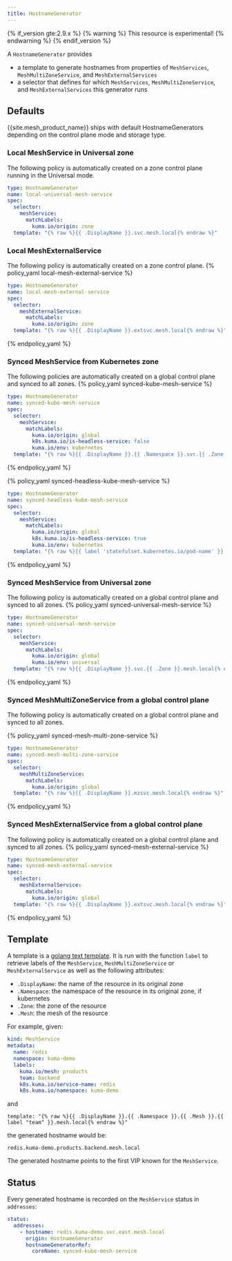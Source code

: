 ```yaml
---
title: HostnameGenerator
---
```


{% if_version gte:2.9.x %}
{% warning %}
This resource is experimental!
{% endwarning %}
{% endif_version %}

A `HostnameGenerator` provides

- a template to generate hostnames from properties of `MeshServices`, `MeshMultiZoneService`, and `MeshExternalServices`
- a selector that defines for which `MeshServices`, `MeshMultiZoneService`, and `MeshExternalServices` this generator runs

## Defaults

{{site.mesh_product_name}} ships with default HostnameGenerators depending on the control plane mode and storage type.

### Local MeshService in Universal zone

The following policy is automatically created on a zone control plane running in the Universal mode.
```yaml
type: HostnameGenerator
name: local-universal-mesh-service
spec:
  selector:
    meshService:
      matchLabels:
        kuma.io/origin: zone
  template: "{% raw %}{{ .DisplayName }}.svc.mesh.local{% endraw %}"
```

### Local MeshExternalService

The following policy is automatically created on a zone control plane.
{% policy_yaml local-mesh-external-service %}
```yaml
type: HostnameGenerator
name: local-mesh-external-service
spec:
  selector:
    meshExternalService:
      matchLabels:
        kuma.io/origin: zone
  template: "{% raw %}{{ .DisplayName }}.extsvc.mesh.local{% endraw %}"
```
{% endpolicy_yaml %}

### Synced MeshService from Kubernetes zone

The following policies are automatically created on a global control plane and synced to all zones.
{% policy_yaml synced-kube-mesh-service %}
```yaml
type: HostnameGenerator
name: synced-kube-mesh-service
spec:
  selector:
    meshService:
      matchLabels:
        kuma.io/origin: global
        k8s.kuma.io/is-headless-service: false
        kuma.io/env: kubernetes
  template: "{% raw %}{{ .DisplayName }}.{{ .Namespace }}.svc.{{ .Zone }}.mesh.local{% endraw %}"
```
{% endpolicy_yaml %}

{% policy_yaml synced-headless-kube-mesh-service %}
```yaml
type: HostnameGenerator
name: synced-headless-kube-mesh-service
spec:
  selector:
    meshService:
      matchLabels:
        kuma.io/origin: global
        k8s.kuma.io/is-headless-service: true
        kuma.io/env: kubernetes
  template: "{% raw %}{{ label 'statefulset.kubernetes.io/pod-name' }}.{{ label 'k8s.kuma.io/service-name' }}.{{ .Namespace }}.svc.{{ .Zone }}.mesh.local{% endraw %}"
```
{% endpolicy_yaml %}

### Synced MeshService from Universal zone

The following policy is automatically created on a global control plane and synced to all zones.
{% policy_yaml synced-universal-mesh-service %}
```yaml
type: HostnameGenerator
name: synced-universal-mesh-service
spec:
  selector:
    meshService:
      matchLabels:
        kuma.io/origin: global
        kuma.io/env: universal
  template: "{% raw %}{{ .DisplayName }}.svc.{{ .Zone }}.mesh.local{% endraw %}"
```
{% endpolicy_yaml %}

### Synced MeshMultiZoneService from a global control plane

The following policy is automatically created on a global control plane and synced to all zones.

{% policy_yaml synced-mesh-multi-zone-service %}
```yaml
type: HostnameGenerator
name: synced-mesh-multi-zone-service
spec:
  selector:
    meshMultiZoneService:
      matchLabels:
        kuma.io/origin: global
  template: "{% raw %}{{ .DisplayName }}.mzsvc.mesh.local{% endraw %}"
```
{% endpolicy_yaml %}


### Synced MeshExternalService from a global control plane

The following policy is automatically created on a global control plane and synced to all zones.
{% policy_yaml synced-mesh-external-service %}
```yaml
type: HostnameGenerator
name: synced-mesh-external-service
spec:
  selector:
    meshExternalService:
      matchLabels:
        kuma.io/origin: global
  template: "{% raw %}{{ .DisplayName }}.extsvc.mesh.local{% endraw %}"
```
{% endpolicy_yaml %}

## Template

A template is a [golang text template](https://pkg.go.dev/text/template).
It is run with the function `label` to retrieve labels of the `MeshService`, `MeshMultiZoneService` or `MeshExternalService`
as well as the following attributes:

* `.DisplayName`: the name of the resource in its original zone
* `.Namespace`: the namespace of the resource in its original zone, if kubernetes
* `.Zone`: the zone of the resource
* `.Mesh`: the mesh of the resource

For example, given:

```yaml
kind: MeshService
metadata:
  name: redis
  namespace: kuma-demo
  labels:
    kuma.io/mesh: products
    team: backend
    k8s.kuma.io/service-name: redis
    k8s.kuma.io/namespace: kuma-demo
```

and

```
template: "{% raw %}{{ .DisplayName }}.{{ .Namespace }}.{{ .Mesh }}.{{ label "team" }}.mesh.local{% endraw %}"
```

the generated hostname would be:

```
redis.kuma-demo.products.backend.mesh.local
```

The generated hostname points to the first VIP known for the `MeshService`.

## Status

Every generated hostname is recorded on the `MeshService` status in `addresses`:

```yaml
status:
  addresses:
    - hostname: redis.kuma-demo.svc.east.mesh.local
      origin: HostnameGenerator
      hostnameGeneratorRef:
        coreName: synced-kube-mesh-service
```
